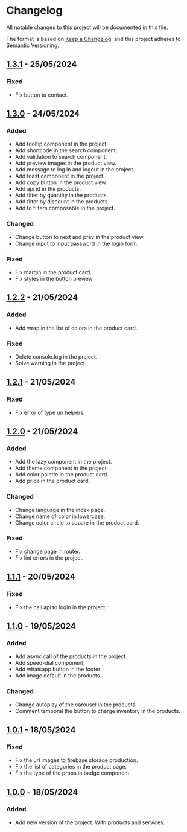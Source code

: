 # Changelog

All notable changes to this project will be documented in this file.

The format is based on [Keep a Changelog](https://keepachangelog.com/en/1.1.0/),
and this project adheres to [Semantic Versioning](https://semver.org/spec/v2.0.0.html).

## [1.3.1] - 25/05/2024

### Fixed
- Fix button to contact.

## [1.3.0] - 24/05/2024

### Added
- Add tooltip component in the project.
- Add shortcode in the search component.
- Add validation to search component.
- Add preview images in the product view.
- Add message to log in and logout in the project.
- Add toast component in the project.
- Add copy button in the product view.
- Add api id in the products.
- Add filter by quantity in the products.
- Add filter by discount in the products.
- Add to filters composable in the project.

### Changed
- Change button to next and prev in the product view.
- Change input to input password in the login form.

### Fixed
- Fix margin in the product card.
- Fix styles in the button preview.

## [1.2.2] - 21/05/2024

### Added
- Add wrap in the list of colors in the product card.

### Fixed
- Delete console.log in the project.
- Solve warning in the project.

## [1.2.1] - 21/05/2024

### Fixed
- Fix error of type un helpers.

## [1.2.0] - 21/05/2024

### Added
- Add the lazy component in the project.
- Add theme component in the project.
- Add color palette in the product card.
- Add price in the product card.

### Changed
- Change language in the index page.
- Change name of color in lowercase.
- Change color circle to square in the product card.

### Fixed
- Fix change page in router.
- Fix lint errors in the project.

## [1.1.1] - 20/05/2024

### Fixed
- Fix the call api to login in the project.

## [1.1.0] - 19/05/2024

### Added
- Add async call of the products in the project.
- Add speed-dial component.
- Add whatsapp button in the footer.
- Add image default in the products.

### Changed
- Change autoplay of the carousel in the products.
- Comment temporal the button to charge inventory in the products.

## [1.0.1] - 18/05/2024

### Fixed
- Fix the url images to firebase storage production.
- Fix the list of categories in the product page.
- Fix the type of the props in badge component.

## [1.0.0] - 18/05/2024

### Added

- Add new version of the project. With products and services.

[1.3.1]: https://github.com/CristhianDaza/megaprom/pull/9
[1.3.0]: https://github.com/CristhianDaza/megaprom/pull/8
[1.2.2]: https://github.com/CristhianDaza/megaprom/pull/7
[1.2.1]: https://github.com/CristhianDaza/megaprom/pull/6
[1.2.0]: https://github.com/CristhianDaza/megaprom/pull/5
[1.1.1]: https://github.com/CristhianDaza/megaprom/pull/4
[1.1.0]: https://github.com/CristhianDaza/megaprom/pull/3
[1.0.1]: https://github.com/CristhianDaza/megaprom/pull/2
[1.0.0]: https://github.com/CristhianDaza/megaprom/pull/1


